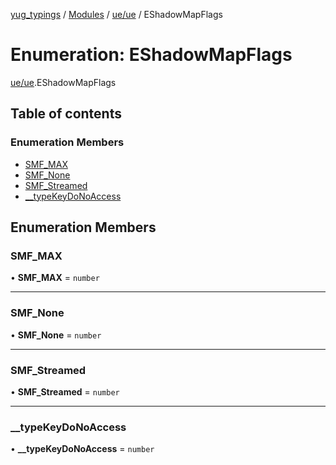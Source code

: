 [yug_typings](../README.md) / [Modules](../modules.md) / [ue/ue](../modules/ue_ue.md) / EShadowMapFlags

# Enumeration: EShadowMapFlags

[ue/ue](../modules/ue_ue.md).EShadowMapFlags

## Table of contents

### Enumeration Members

- [SMF\_MAX](ue_ue.EShadowMapFlags.md#smf_max)
- [SMF\_None](ue_ue.EShadowMapFlags.md#smf_none)
- [SMF\_Streamed](ue_ue.EShadowMapFlags.md#smf_streamed)
- [\_\_typeKeyDoNoAccess](ue_ue.EShadowMapFlags.md#__typekeydonoaccess)

## Enumeration Members

### SMF\_MAX

• **SMF\_MAX** = `number`

___

### SMF\_None

• **SMF\_None** = `number`

___

### SMF\_Streamed

• **SMF\_Streamed** = `number`

___

### \_\_typeKeyDoNoAccess

• **\_\_typeKeyDoNoAccess** = `number`
